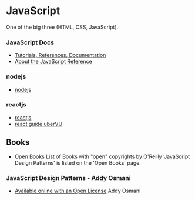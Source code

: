 # JavaScript 
One of the big three (HTML, CSS, JavaScript).

### JavaScript Docs
* [Tutorials, References, Documentation](https://developer.mozilla.org/en-US/docs/Web/JavaScript/Reference/About)
* [About the JavaScript Reference](https://developer.mozilla.org/en-US/docs/Web/JavaScript/Reference/About)

### nodejs
* [nodejs](https://nodejs.org)

### reactjs
* [reactjs](https://reactjs.org) 
* [react guide uberVU](https://github.com/uberVU/react-guide/blob/master/props-vs-state.md)


## Books
* [Open Books](https://www.oreilly.com/openbook/) List of Books with "open" copyrights by O'Reilly 
  'JavaScript Design Patterns' is listed on the 'Open Books' page.

### JavaScript Design Patterns - Addy Osmani
* [Available online with an Open License](https://addyosmani.com/resources/essentialjsdesignpatterns/book/) Addy Osmani





